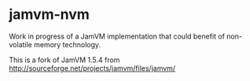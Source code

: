 jamvm-nvm
=========

Work in progress of a JamVM implementation that could benefit of non-volatile memory technology.

This is a fork of JamVM 1.5.4 from http://sourceforge.net/projects/jamvm/files/jamvm/
